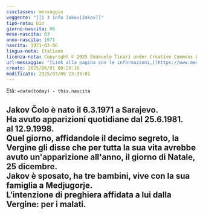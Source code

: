 ```yaml
---
cssclasses: messaggio
veggente: "[[1 3 info Jakov|Jakov]]"
tipo-nota: bio
giorno-nascita: 06
mese-nascita: 03
anno-nascita: 1971
nascita: 1971-03-06
lingua-nota: Italiano
licenza-nota: Copyright © 2025 Emanuele Tinari under Creative Commons BY-NC-SA 4.0 https://creativecommons.org/licenses/by-nc-sa/4.0/
url-messaggio: "[Link alla pagina con le informazioni,](https://www.medjugorje.hr/it/fenomeno-di-medjugorje/apparizioni/)"
creato: 2025/06/01 00:29:16
modificato: 2025/07/09 23:33:01
---
```


Età: `=date(today) - this.nascita`


## Jakov Čolo è nato il 6.3.1971 a Sarajevo.<br>Ha avuto apparizioni quotidiane dal 25.6.1981.<br>al 12.9.1998.<br>Quel giorno, affidandole il decimo segreto, la Vergine gli disse che per tutta la sua vita avrebbe avuto un'apparizione all'anno, il giorno di Natale, 25 dicembre.<br>Jakov è sposato, ha tre bambini, vive con la sua famiglia a Medjugorje.<br>L’intenzione di preghiera affidata a lui dalla Vergine: per i malati.